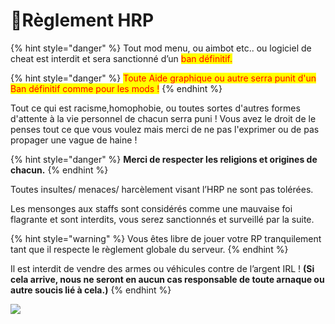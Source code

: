 # 📖Règlement HRP

{% hint style="danger" %}
Tout mod menu, ou aimbot etc..  ou logiciel de cheat est interdit et sera sanctionné d’un <mark style="color:red;">ban définitif.</mark>

{% hint style="danger" %}
<mark style="color:red;">Toute Aide graphique ou autre serra punit d'un Ban définitif comme pour les mods !</mark>
{% endhint %}

Tout ce qui est racisme,homophobie, ou toutes sortes d'autres formes d'attente à la vie personnel de chacun serra puni ! Vous avez le droit de le penses tout ce que vous voulez mais merci de ne pas l'exprimer ou de pas propager une vague de haine !

{% hint style="danger" %}
**Merci de respecter les religions et origines de chacun.**
{% endhint %}

Toutes insultes/ menaces/ harcèlement visant l’HRP ne sont pas tolérées.

Les mensonges aux staffs sont considérés comme une mauvaise foi flagrante et sont interdits, vous serez sanctionnés et surveillé par la suite.

{% hint style="warning" %}
Vous êtes libre de jouer votre RP tranquilement tant que il respecte le règlement globale du serveur.
{% endhint %}

Il est interdit de vendre des armes ou véhicules contre de l’argent IRL ! **(Si cela arrive, nous ne seront en aucun cas responsable de toute arnaque ou autre soucis lié à cela.)**
{% endhint %}

![](https://dribbble.com/shots/9515799-Personal-Brand-Logo?utm\_source=Clipboard\_Shot\&utm\_campaign=jmvc\&utm\_content=Personal%20Brand%20Logo\&utm\_medium=Social\_Share\&utm\_source=Clipboard\_Shot\&utm\_campaign=jmvc\&utm\_content=Personal%20Brand%20Logo\&utm\_medium=Social\_Share)

